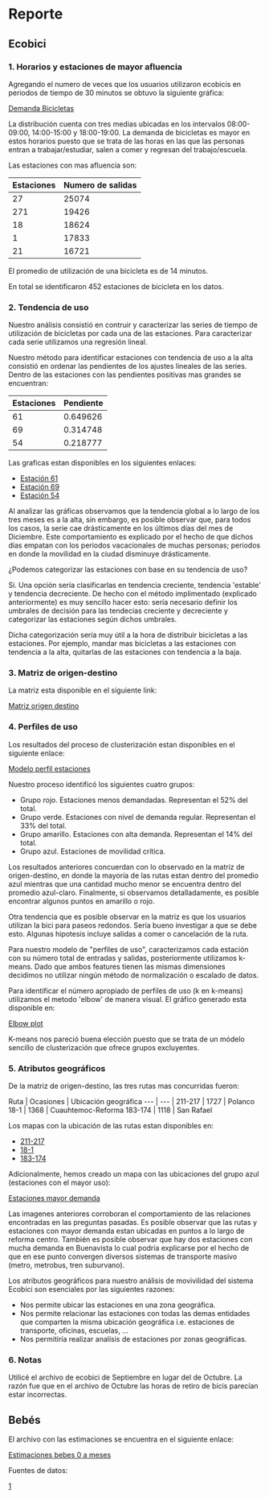 # Reporte

## Ecobici

### 1. Horarios y estaciones de mayor afluencia

Agregando el numero de veces que los usuarios utilizaron ecobicis en periodos de tiempo de 30 minutos se obtuvo la siguiente gráfica:

[Demanda Bicicletas](https://www.dropbox.com/s/pgmis7r1jpoyokj/demanda_bicis.png?dl=0)

La distribución cuenta con tres medias ubicadas en los intervalos 08:00-09:00, 14:00-15:00 y 18:00-19:00. La demanda de bicicletas es mayor en estos horarios puesto que se trata de las horas en las que las personas entran a trabajar/estudiar, salen a comer y regresan del trabajo/escuela.

Las estaciones con mas afluencia son:

Estaciones | Numero de salidas
---- | -----
27   | 25074
271  | 19426
18   | 18624
1    | 17833
21   | 16721

El promedio de utilización de una bicicleta es de 14 minutos.

En total se identificaron 452 estaciones de bicicleta en los datos.

### 2. Tendencia de uso

Nuestro análisis consistió en contruir y caracterizar las series de tiempo de utilización de bicicletas por cada una de las estaciones. Para caracterizar cada serie utilizamos una regresión lineal.

Nuestro método para identificar estaciones con tendencia de uso a la alta consistió en ordenar las pendientes de los ajustes lineales de las series. Dentro de las estaciones con las pendientes positivas mas grandes se encuentran:

Estaciones | Pendiente
--- | ---
61 | 0.649626
69 | 0.314748
54 | 0.218777

Las graficas estan disponibles en los siguientes enlaces:

* [Estación 61](https://www.dropbox.com/s/ew4evrw8ubl7cyz/estacion_61.png?dl=0)
* [Estación 69](https://www.dropbox.com/s/re7bu2d87lren8g/estacion_69.png?dl=0)
* [Estación 54](https://www.dropbox.com/s/7w0db94uitbo8ya/estacion_54.png?dl=0)

Al analizar las gráficas observamos que la tendencia global a lo largo de los tres meses es a la alta, sin embargo, es posible observar que, para todos los casos, la serie cae drásticamente en los últimos días del mes de Diciembre. Este comportamiento es explicado por el hecho de que dichos días empatan con los periodos vacacionales de muchas personas; periodos en donde la movilidad en la ciudad disminuye drásticamente.

¿Podemos categorizar las estaciones con base en su tendencia de uso?

Si. Una opción sería clasificarlas en tendencia creciente, tendencia 'estable' y tendencia decreciente. De hecho con el método implimentado (explicado anteriormente) es muy sencillo hacer esto: sería necesario definir los umbrales de decisión para las tendecias creciente y decreciente y categorizar las estaciones según dichos umbrales.

Dicha categorización sería muy útil a la hora de distribuir bicicletas a las estaciones. Por ejemplo, mandar mas bicicletas a las estaciones con tendencia a la alta, quitarlas de las estaciones con tendencia a la baja.

### 3. Matriz de origen-destino

La matriz esta disponible en el siguiente link:

[Matriz origen destino](https://www.dropbox.com/s/kajimzstszctxhu/heatmap.png?dl=0)

### 4. Perfiles de uso

Los resultados del proceso de clusterización estan disponibles en el siguiente enlace:

[Modelo perfil estaciones](https://www.dropbox.com/s/h7587uma8hzlyrb/demanda_estaciones.png?dl=0)

Nuestro proceso identificó los siguientes cuatro grupos:
* Grupo rojo. Estaciones menos demandadas. Representan el 52% del total.
* Grupo verde. Estaciones con nivel de demanda regular. Representan el 33% del total.
* Grupo amarillo. Estaciones con alta demanda. Representan el 14% del total.
* Grupo azul. Estaciones de movilidad crítica.

Los resultados anteriores concuerdan con lo observado en la matriz de origen-destino, en donde la mayoría de las rutas estan dentro del promedio azul
mientras que una cantidad mucho menor se encuentra dentro del promedio azul-claro. Finalmente, si observamos detalladamente, es posible encontrar algunos puntos en amarillo o rojo.

Otra tendencia que es posible observar en la matriz es que los usuarios utilizan la bici para paseos redondos. Sería bueno investigar a que se debe esto. Algunas hipotesis incluye salidas a comer o cancelación de la ruta.

Para nuestro modelo de "perfiles de uso", caracterizamos cada estación con su número total de entradas y salidas, posteriormente utilizamos k-means. Dado que ambos features tienen las mismas dimensiones decidimos no utilizar ningún método de normalización o escalado de datos.

Para identificar el número apropiado de perfiles de uso (k en k-means) utilizamos el metodo 'elbow' de manera visual. El gráfico generado esta disponible en:

[Elbow plot](https://www.dropbox.com/s/x8jf9zlspnwtvz0/kmeans-elbow.png?dl=0)

K-means nos pareció buena elección puesto que se trata de un módelo sencillo de clusterización que ofrece grupos excluyentes.

### 5. Atributos geográficos

De la matriz de origen-destino, las tres rutas mas concurridas fueron:

Ruta | Ocasiones | Ubicación geográfica 
--- | --- | 
211-217 | 1727 | Polanco
18-1 | 1368 | Cuauhtemoc-Reforma
183-174 | 1118 | San Rafael

Los mapas con la ubicación de las rutas estan disponibles en:
* [211-217](https://www.dropbox.com/s/6xm4o1ki9xarvl5/route_211_217.png?dl=0)
* [18-1](https://www.dropbox.com/s/sr7v8q8c3suz9n1/route_18_1.png?dl=0)
* [183-174](https://www.dropbox.com/s/nofho6r3uvh2jwc/route_183_174.png?dl=0)

Adicionalmente, hemos creado un mapa con las ubicaciones del grupo azul (estaciones con el mayor uso):

[Estaciones mayor demanda](https://www.dropbox.com/s/2y8vwd4j6trm75z/estaciones.png?dl=0)

Las imagenes anteriores corroboran el comportamiento de las relaciones encontradas en las preguntas pasadas. Es posible observar que las rutas y estaciones con mayor demanda estan ubicadas en puntos a lo largo de reforma centro.
También es posible observar que hay dos estaciones con mucha demanda en Buenavista lo cual podría explicarse por el hecho de que en ese punto convergen diversos sistemas de transporte masivo (metro, metrobus, tren suburvano).

Los atributos geográficos para nuestro análisis de movivilidad del sistema Ecobici son esenciales por las siguientes razones:
* Nos permite ubicar las estaciones en una zona geográfica.
* Nos permite relacionar las estaciones con todas las demas entidades que comparten la misma ubicación geográfica i.e. estaciones de transporte, oficinas, escuelas, ...
* Nos permitiría realizar analísis de estaciones por zonas geográficas.

### 6. Notas

Utilicé el archivo de ecobici de Septiembre en lugar del de Octubre. La razón fue que en el archivo de Octubre las horas de retiro de bicis parecían estar incorrectas.

## Bebés



El archivo con las estimaciones se encuentra en el siguiente enlace:

[Estimaciones bebes 0 a meses](https://www.dropbox.com/s/dstpkuj6t3047zi/ageb.csv?dl=0)

Fuentes de datos:

[1](http://www.inegi.org.mx/sistemas/consulta_resultados/ageb_urb2010.aspx?c=28111&s=est)

